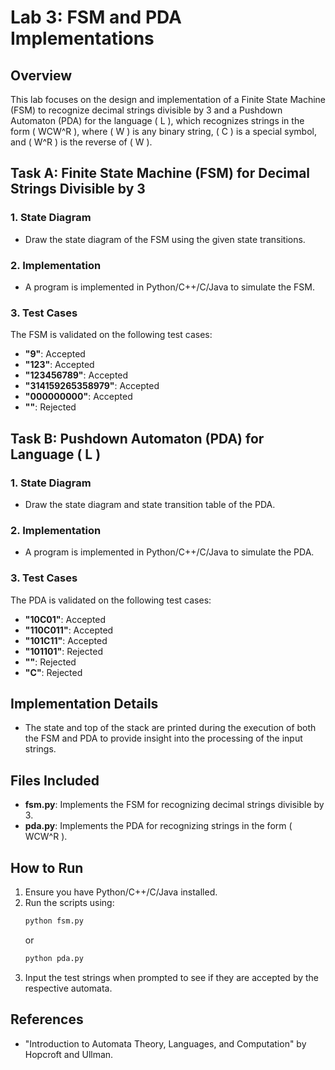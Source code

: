 # Lab 3: FSM and PDA Implementations

## Overview
This lab focuses on the design and implementation of a Finite State Machine (FSM) to recognize decimal strings divisible by 3 and a Pushdown Automaton (PDA) for the language \( L \), which recognizes strings in the form \( WCW^R \), where \( W \) is any binary string, \( C \) is a special symbol, and \( W^R \) is the reverse of \( W \).

## Task A: Finite State Machine (FSM) for Decimal Strings Divisible by 3

### 1. State Diagram
- Draw the state diagram of the FSM using the given state transitions.

### 2. Implementation
- A program is implemented in Python/C++/C/Java to simulate the FSM.

### 3. Test Cases
The FSM is validated on the following test cases:
- **"9"**: Accepted
- **"123"**: Accepted
- **"123456789"**: Accepted
- **"314159265358979"**: Accepted
- **"000000000"**: Accepted
- **""**: Rejected

## Task B: Pushdown Automaton (PDA) for Language \( L \)

### 1. State Diagram
- Draw the state diagram and state transition table of the PDA.

### 2. Implementation
- A program is implemented in Python/C++/C/Java to simulate the PDA.

### 3. Test Cases
The PDA is validated on the following test cases:
- **"10C01"**: Accepted
- **"110C011"**: Accepted
- **"101C11"**: Accepted
- **"101101"**: Rejected
- **""**: Rejected
- **"C"**: Rejected

## Implementation Details
- The state and top of the stack are printed during the execution of both the FSM and PDA to provide insight into the processing of the input strings.

## Files Included
- **fsm.py**: Implements the FSM for recognizing decimal strings divisible by 3.
- **pda.py**: Implements the PDA for recognizing strings in the form \( WCW^R \).

## How to Run
1. Ensure you have Python/C++/C/Java installed.
2. Run the scripts using:
   ```bash
   python fsm.py
   ```
   or
   ```bash
   python pda.py
   ```
3. Input the test strings when prompted to see if they are accepted by the respective automata.

## References
- "Introduction to Automata Theory, Languages, and Computation" by Hopcroft and Ullman.